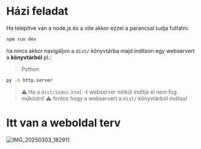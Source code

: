 # Házi feladat
Ha telepítve van a node.js és a vite akkor ezzel a parancsal tudja futtatni:
```sh
npm run dev
```
ha nincs akkor navigáljon a `dist/` könyvtárba majd indítson egy webservert a **könyvtárból** pl.:
> Python
```sh
py -m http.server
```
> ⚠ Ha a `dist/index.html` -t webserver nélkül indítja el nem fog működni!
> ⚠ fontos hogy a webservert a `dist/` könyvtárból indítsa!
# Itt van a weboldal terv
![IMG_20250303_182911](https://github.com/user-attachments/assets/61539c3a-6e81-4c06-b98d-b10cf24c00e1)
